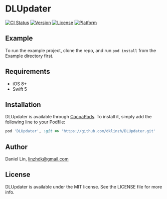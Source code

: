 # DLUpdater

[![CI Status](http://img.shields.io/travis/dklinzh/DLUpdater.svg?style=flat)](https://travis-ci.org/dklinzh/DLUpdater)
[![Version](https://img.shields.io/cocoapods/v/DLUpdater.svg?style=flat)](http://cocoapods.org/pods/DLUpdater)
[![License](https://img.shields.io/badge/license-MIT-green.svg?style=flat)](https://github.com/dklinzh/DLUpdater/blob/master/LICENSE)
[![Platform](https://img.shields.io/badge/platforms-iOS-orange.svg?style=flat)](http://cocoapods.org/pods/DLUpdater)

## Example

To run the example project, clone the repo, and run `pod install` from the Example directory first.

## Requirements
* iOS 8+
* Swift 5

## Installation

DLUpdater is available through [CocoaPods](http://cocoapods.org). To install
it, simply add the following line to your Podfile:

```ruby
pod 'DLUpdater', :git => 'https://github.com/dklinzh/DLUpdater.git'
```

## Author

Daniel Lin, linzhdk@gmail.com

## License

DLUpdater is available under the MIT license. See the LICENSE file for more info.
